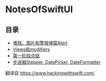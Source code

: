# NotesOfSwiftUI

## 目录

- [堆栈、图片和警报弹窗Alert](./NotesOfSwiftUI/VStackImageAlert.md)
- [Views和modifiers](./NotesOfSwiftUI/Viewsandmodifiers.md)
- [第一阶段总结](./NotesOfSwiftUI/WhatWeLearned.md)
- [步进器Stepper, DatePicker, DateFormatter](./NotesOfSwiftUI/StepperDatePickerDateFormatter.md)

翻译自  https://www.hackingwithswift.com/
